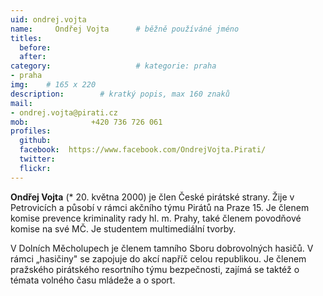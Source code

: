 ```yaml
---
uid: ondrej.vojta
name:     Ondřej Vojta  	# běžně používáné jméno
titles:
  before:  
  after:
category:                 	# kategorie: praha
- praha
img:    # 165 x 220
description:      	# kratký popis, max 160 znaků
mail:
- ondrej.vojta@pirati.cz
mob:			  +420 736 726 061			 
profiles:
  github:       
  facebook:  https://www.facebook.com/OndrejVojta.Pirati/
  twitter: 		  
  flickr:		  
---
```


**Ondřej Vojta** (* 20. května 2000) je člen České pirátské strany. Žije v Petrovicích a působí v rámci akčního týmu Pirátů na Praze 15. Je členem komise prevence kriminality rady hl. m. Prahy, také členem povodňové komise na své MČ. Je studentem multimediální tvorby.

V Dolních Měcholupech je členem tamního Sboru dobrovolných hasičů. V rámci „hasičiny" se zapojuje do akcí napříč celou republikou. Je členem pražského pirátského resortního týmu bezpečnosti, zajímá se taktéž o témata volného času mládeže a o sport.

